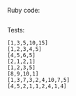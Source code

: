 
Ruby code:
```Ruby
```

Tests:
```
[1,3,5,10,15]
[1,2,3,4,5]
[4,5,6,5]
[2,1,2,1]
[1,2,3,5]
[8,9,10,1]
[1,3,7,3,2,4,10,7,5]
[4,5,2,1,1,2,4,1,4]
```
